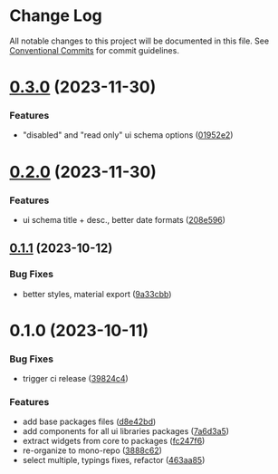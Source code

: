 # Change Log

All notable changes to this project will be documented in this file.
See [Conventional Commits](https://conventionalcommits.org) for commit guidelines.

# [0.3.0](https://github.com/json-schema-form-element/jsfe/compare/@jsfe/types@0.2.0...@jsfe/types@0.3.0) (2023-11-30)

### Features

- "disabled" and "read only" ui schema options ([01952e2](https://github.com/json-schema-form-element/jsfe/commit/01952e23355ffd5ce3cd13f8a8e5de4b05cc852c))

# [0.2.0](https://github.com/json-schema-form-element/jsfe/compare/@jsfe/types@0.1.1...@jsfe/types@0.2.0) (2023-11-30)

### Features

- ui schema title + desc., better date formats ([208e596](https://github.com/json-schema-form-element/jsfe/commit/208e59600d2a6811d0596572f1bc1ea4f240a945))

## [0.1.1](https://github.com/json-schema-form-element/jsfe/compare/@jsfe/types@0.1.0...@jsfe/types@0.1.1) (2023-10-12)

### Bug Fixes

- better styles, material export ([9a33cbb](https://github.com/json-schema-form-element/jsfe/commit/9a33cbb29059ac8827647db6a7deda45d9cb3c09))

# 0.1.0 (2023-10-11)

### Bug Fixes

- trigger ci release ([39824c4](https://github.com/json-schema-form-element/jsfe/commit/39824c4cab8ab325922b4f98fcc3c900d9904dd2))

### Features

- add base packages files ([d8e42bd](https://github.com/json-schema-form-element/jsfe/commit/d8e42bdcda5f8af5e2728e1556946d333e7f59b5))
- add components for all ui libraries packages ([7a6d3a5](https://github.com/json-schema-form-element/jsfe/commit/7a6d3a53f3939d00512c9f42925d1f9f1db246ff))
- extract widgets from core to packages ([fc247f6](https://github.com/json-schema-form-element/jsfe/commit/fc247f6475567deefde803ad5aedd35f3b9e70d7))
- re-organize to mono-repo ([3888c62](https://github.com/json-schema-form-element/jsfe/commit/3888c62a07b07aed2262c7e0c7b66919f30505ef))
- select multiple, typings fixes, refactor ([463aa85](https://github.com/json-schema-form-element/jsfe/commit/463aa85d7ba22480513bc485ab4ad849e39c5402))
